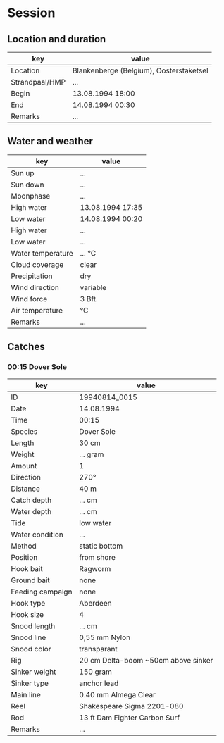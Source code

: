 # Session

## Location and duration

key | value |
----|-------|
Location | Blankenberge (Belgium), Oosterstaketsel |
Strandpaal/HMP | ... |
Begin | 13.08.1994 18:00 |
End | 14.08.1994 00:30 |
Remarks | ... |

## Water and weather

key | value |
----|-------|
Sun up | ... |
Sun down | ... |
Moonphase | ... |
High water | 13.08.1994 17:35 |
Low water | 14.08.1994 00:20 |
High water | ... |
Low water | ... |
Water temperature | ... °C |
Cloud coverage | clear |
Precipitation | dry |
Wind direction | variable |
Wind force | 3 Bft. |
Air temperature | °C |
Remarks | ... |

## Catches

### 00:15 Dover Sole

key | value |
----|-------|
ID | 19940814_0015 |
Date | 14.08.1994 |
Time | 00:15 |
Species | Dover Sole |
Length | 30 cm |
Weight | ... gram |
Amount | 1 |
Direction | 270° |
Distance | 40 m |
Catch depth | ... cm |
Water depth | ... cm |
Tide | low water |
Water condition | ... |
Method | static bottom |
Position | from shore |
Hook bait | Ragworm |
Ground bait | none |
Feeding campaign | none |
Hook type | Aberdeen |
Hook size | 4 |
Snood length | ... cm |
Snood line | 0,55 mm Nylon |
Snood color | transparant |
Rig | 20 cm Delta-boom ~50cm above sinker |
Sinker weight | 150 gram |
Sinker type | anchor lead |
Main line | 0.40 mm Almega Clear |
Reel | Shakespeare Sigma 2201-080 |
Rod | 13 ft Dam Fighter Carbon Surf |
Remarks | ... |
